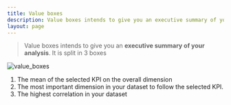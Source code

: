 ```yaml
---
title: Value boxes
description: Value boxes intends to give you an executive summary of your analysis. It is split in 3 boxes.
layout: page
---
```


> Value boxes intends to give you an **executive summary of your analysis**. It is split in 3 boxes

![value_boxes]({{site.url}}/{{site.baseurl}}/core_app/pivot/web_application/dashboard/images/valueboxes.png)

1. The mean of the selected KPI on the overall dimension
2. The most important dimension in your dataset to follow the selected KPI.
3. The highest correlation in your dataset
